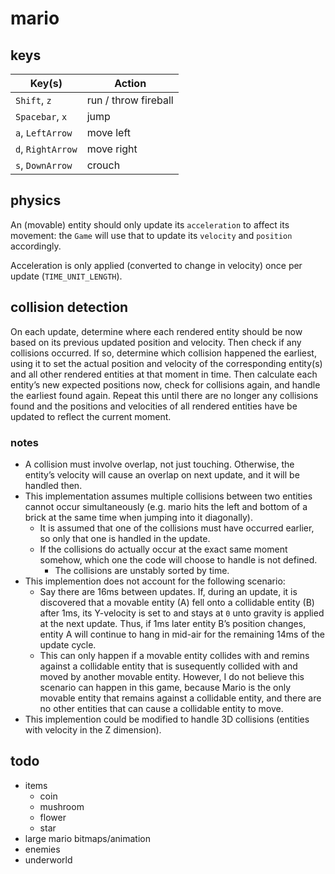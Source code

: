 # mario

## keys

| Key(s)            | Action               |
| ----------------- | -------------------- |
| `Shift`, `z`      | run / throw fireball |
| `Spacebar`, `x`   | jump                 |
| `a`, `LeftArrow`  | move left            |
| `d`, `RightArrow` | move right           |
| `s`, `DownArrow`  | crouch               |

## physics

An (movable) entity should only update its `acceleration` to affect its movement: the `Game` will use that to update its `velocity` and `position` accordingly.

Acceleration is only applied (converted to change in velocity) once per update (`TIME_UNIT_LENGTH`).

## collision detection

On each update, determine where each rendered entity should be now based on its previous updated position and velocity. Then check if any collisions occurred. If so, determine which collision happened the earliest, using it to set the actual position and velocity of the corresponding entity(s) and all other rendered entities at that moment in time. Then calculate each entity’s new expected positions now, check for collisions again, and handle the earliest found again. Repeat this until there are no longer any collisions found and the positions and velocities of all rendered entities have be updated to reflect the current moment.

### notes

- A collision must involve overlap, not just touching. Otherwise, the entity’s velocity will cause an overlap on next update, and it will be handled then.
- This implementation assumes multiple collisions between two entities cannot occur simultaneously (e.g. mario hits the left and bottom of a brick at the same time when jumping into it diagonally).
  - It is assumed that one of the collisions must have occurred earlier, so only that one is handled in the update.
  - If the collisions do actually occur at the exact same moment somehow, which one the code will choose to handle is not defined.
    - The collisions are unstably sorted by time.
- This implemention does not account for the following scenario:
  - Say there are 16ms between updates. If, during an update, it is discovered that a movable entity (A) fell onto a collidable entity (B) after 1ms, its Y-velocity is set to and stays at `0` unto gravity is applied at the next update. Thus, if 1ms later entity B’s position changes, entity A will continue to hang in mid-air for the remaining 14ms of the update cycle.
  - This can only happen if a movable entity collides with and remins against a collidable entity that is susequently collided with and moved by another movable entity. However, I do not believe this scenario can happen in this game, because Mario is the only movable entity that remains against a collidable entity, and there are no other entities that can cause a collidable entity to move.
- This implemention could be modified to handle 3D collisions (entities with velocity in the Z dimension).

## todo

- items
  - coin
  - mushroom
  - flower
  - star
- large mario bitmaps/animation
- enemies
- underworld
